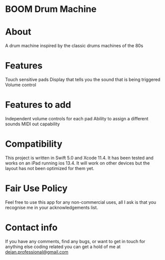 # BOOM Drum Machine

# About
A drum machine inspired by the classic drums machines of the 80s

# Features
Touch sensitive pads
Display that tells you the sound that is being triggered
Volume control

# Features to add
Independent volume controls for each pad 
Ability to assign a different sounds
MIDI out capability 

# Compatibility
This project is written in Swift 5.0 and Xcode 11.4. It has been tested and works on an iPad running ios 13.4. It will work on other devices but the layout has not been optimized for them yet. 

# Fair Use Policy
Feel free to use this app for any non-commercial uses, all I ask is that you recognise me in your acknowledgements list.

# Contact info
If you have any comments, find any bugs, or want to get in touch for anything else coding related you can get a hold of me at
dejan.professional@gmail.com

